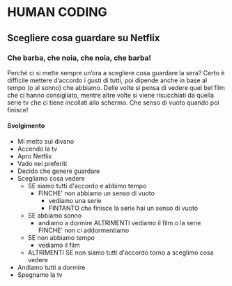 # HUMAN CODING



## Scegliere cosa guardare su Netflix


### Che barba, che noia, che noia, che barba!


Perché ci si mette sempre un’ora a scegliere cosa guardare la sera? Certo è difficile mettere d’accordo i gusti di tutti, poi dipende anche in base al tempo (o al sonno) che abbiamo. Delle volte si pensa di vedere quel bel film che ci hanno consigliato, mentre altre volte si viene risucchiati da quella serie tv che ci tiene incollati allo schermo. Che senso di vuoto quando poi finisce! 

#### Svolgimento

- Mi metto sul divano
- Accendo la tv
- Apro Netflix
- Vado nei preferiti
- Decido che genere guardare
- Scegliamo cosa vedere
    - SE siamo tutti d'accordo e abbimo tempo
         - FINCHE' non abbiamo un senso di vuoto
            - vediamo una serie
            - FINTANTO che  finisce la serie hai un senso  di vuoto
    - SE abbiamo sonno
         - andiamo a dormire ALTRIMENTI vediamo il film o la serie FINCHE' non ci addormentiamo
    - SE non abbiamo tempo
         - vediamo il film
    - ALTRIMENTI SE non siamo tutti d'accordo torno a sceglimo cosa vedere
- Andiamo tutti a dormire    
- Spegnamo la tv